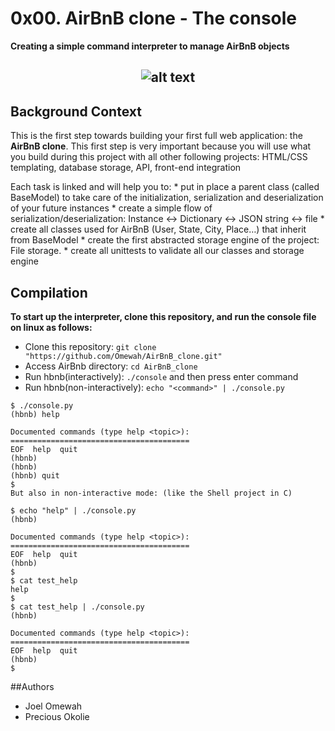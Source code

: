 # 0x00. AirBnB clone - The console
**Creating a simple command interpreter to manage AirBnB objects**

## <p align="center">![alt text](https://s3.amazonaws.com/alx-intranet.hbtn.io/uploads/medias/2018/6/65f4a1dd9c51265f49d0.png?X-Amz-Algorithm=AWS4-HMAC-SHA256&X-Amz-Credential=AKIARDDGGGOUSBVO6H7D%2F20230807%2Fus-east-1%2Fs3%2Faws4_request&X-Amz-Date=20230807T064544Z&X-Amz-Expires=86400&X-Amz-SignedHeaders=host&X-Amz-Signature=7857de2d9e7d6d00ebecd314e9f441a4ae62af1ea39474e383c6dcb574a9787c)</p>

## Background Context
This is the first step towards building your first full web application: the **AirBnB clone**. This first step is very important because you will use what you build during this project with all other following projects: HTML/CSS templating, database storage, API, front-end integration

Each task is linked and will help you to:
	* put in place a parent class (called BaseModel) to take care of the initialization, serialization and deserialization of your future instances
	* create a simple flow of serialization/deserialization: Instance <-> Dictionary <-> JSON string <-> file
	* create all classes used for AirBnB (User, State, City, Place…) that inherit from BaseModel
	* create the first abstracted storage engine of the project: File storage.
	* create all unittests to validate all our classes and storage engine

## Compilation
**To start up the interpreter, clone this repository, and run the console file on linux as follows:**
- Clone this repository: ```git clone "https://github.com/Omewah/AirBnB_clone.git"```
- Access AirBnb directory: ```cd AirBnB_clone```
- Run hbnb(interactively): ```./console``` and then press enter command
- Run hbnb(non-interactively): ```echo "<command>" | ./console.py```

```
$ ./console.py
(hbnb) help

Documented commands (type help <topic>):
========================================
EOF  help  quit
(hbnb)
(hbnb)
(hbnb) quit
$
But also in non-interactive mode: (like the Shell project in C)

$ echo "help" | ./console.py
(hbnb)

Documented commands (type help <topic>):
========================================
EOF  help  quit
(hbnb)
$
$ cat test_help
help
$
$ cat test_help | ./console.py
(hbnb)

Documented commands (type help <topic>):
========================================
EOF  help  quit
(hbnb)
$
```
##Authors
- Joel Omewah
- Precious Okolie
